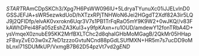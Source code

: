 $START$RAmCDpSKCh3/Xpg7H6PsWW096lU+5LdryaTYunuXc01iJJELvlnD0GSSJEFJA+sWR5ezwkdUoD/hXTzxRPjTNHWoN6Jei2HGgdT2Xdf82A3ir5LQJ9j2QFIDfp/elvAK0vxrokn6Uqr3V7s1PB1TrFqRaO5mY9K9W2+0wJKQ//v83FkAWhDPei48Fa05zEshZA3KuI3+y9fpKAxn+ru1OUD/amdewY12fonTRbA4D+ysVmqeX0znubE95KK2MrfBXLTChc2d8qhaIGHbMoMGagB/2QkMr05HHapzFBxyZvEO3w0xZ7eD1zzzoGvtuNCnd88pGdLSUfMXN+HR5m7s7ucDD9oMbLnxl71SDUMkUP/VxmgB7B62D54pzVt7vd2g$END$